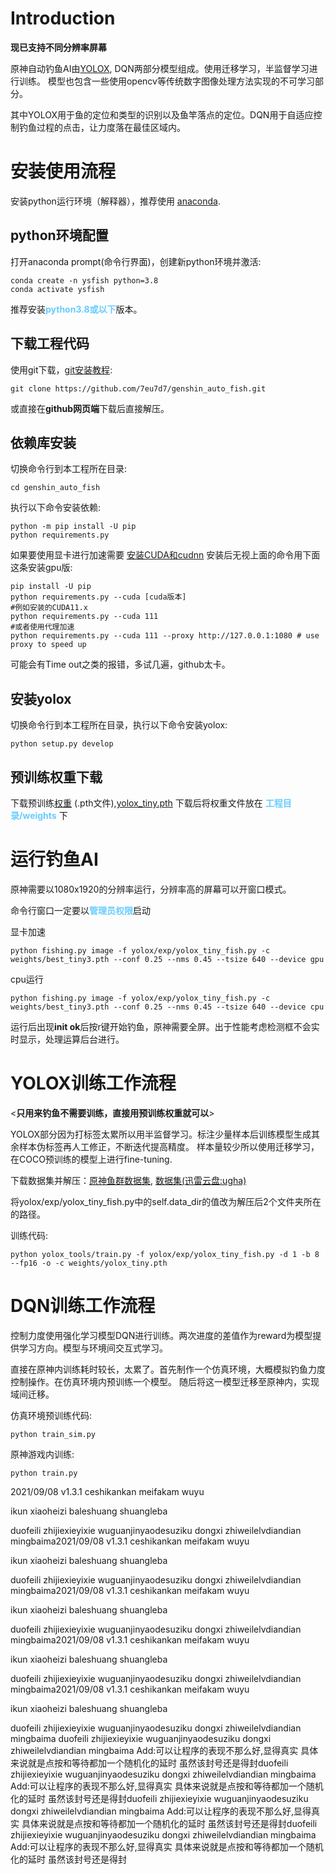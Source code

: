 # Introduction
**现已支持不同分辨率屏幕**

原神自动钓鱼AI由[YOLOX](https://github.com/Megvii-BaseDetection/YOLOX), DQN两部分模型组成。使用迁移学习，半监督学习进行训练。
模型也包含一些使用opencv等传统数字图像处理方法实现的不可学习部分。

其中YOLOX用于鱼的定位和类型的识别以及鱼竿落点的定位。DQN用于自适应控制钓鱼过程的点击，让力度落在最佳区域内。

# 安装使用流程
安装python运行环境（解释器），推荐使用 [anaconda](https://www.anaconda.com/products/individual#Downloads).

## python环境配置

打开anaconda prompt(命令行界面)，创建新python环境并激活:
```shell
conda create -n ysfish python=3.8
conda activate ysfish
```
推荐安装<font color=#66CCFF>**python3.8或以下**</font>版本。

## 下载工程代码
使用git下载，[git安装教程](https://www.cnblogs.com/xiaoliu66/p/9404963.html):
```shell
git clone https://github.com/7eu7d7/genshin_auto_fish.git
```
或直接在**github网页端**下载后直接解压。

## 依赖库安装
切换命令行到本工程所在目录:
```shell
cd genshin_auto_fish
```
执行以下命令安装依赖:
```shell
python -m pip install -U pip
python requirements.py
```
如果要使用显卡进行加速需要 [安装CUDA和cudnn](https://zhuanlan.zhihu.com/p/94220564?utm_source=wechat_session&ivk_sa=1024320u) 安装后无视上面的命令用下面这条安装gpu版:
```shell
pip install -U pip
python requirements.py --cuda [cuda版本]
#例如安装的CUDA11.x
python requirements.py --cuda 111
#或者使用代理加速
python requirements.py --cuda 111 --proxy http://127.0.0.1:1080 # use proxy to speed up
```
可能会有Time out之类的报错，多试几遍，github太卡。

## 安装yolox
切换命令行到本工程所在目录，执行以下命令安装yolox:
```shell
python setup.py develop
```

## 预训练权重下载
下载预训练[权重](https://github.com/7eu7d7/genshin_auto_fish/releases/tag/weights) (.pth文件),[yolox_tiny.pth](https://github.com/Megvii-BaseDetection/YOLOX/releases/download/0.1.1rc0/yolox_tiny.pth)
下载后将权重文件放在 <font color=#66CCFF>**工程目录/weights**</font> 下

# 运行钓鱼AI
原神需要以1080x1920的分辨率运行，分辨率高的屏幕可以开窗口模式。

命令行窗口一定要以<font color=#66CCFF>**管理员权限**</font>启动

显卡加速
```shell
python fishing.py image -f yolox/exp/yolox_tiny_fish.py -c weights/best_tiny3.pth --conf 0.25 --nms 0.45 --tsize 640 --device gpu
```
cpu运行
```shell
python fishing.py image -f yolox/exp/yolox_tiny_fish.py -c weights/best_tiny3.pth --conf 0.25 --nms 0.45 --tsize 640 --device cpu
```
运行后出现**init ok**后按r键开始钓鱼，原神需要全屏。出于性能考虑检测框不会实时显示，处理运算后台进行。

# YOLOX训练工作流程
<**只用来钓鱼不需要训练，直接用预训练权重就可以**>

YOLOX部分因为打标签太累所以用半监督学习。标注少量样本后训练模型生成其余样本伪标签再人工修正，不断迭代提高精度。
样本量较少所以使用迁移学习，在COCO预训练的模型上进行fine-tuning.

下载数据集并解压：[原神鱼群数据集](https://1drv.ms/u/s!Agabh9imkP8qhHkZYzKsi_OQ4pfj?e=V2VApo), 
[数据集(迅雷云盘:ugha)](https://pan.xunlei.com/s/VMkCJx-bOnpF431_9R0E8vAsA1)

将yolox/exp/yolox_tiny_fish.py中的self.data_dir的值改为解压后2个文件夹所在的路径。

训练代码:
```shell
python yolox_tools/train.py -f yolox/exp/yolox_tiny_fish.py -d 1 -b 8 --fp16 -o -c weights/yolox_tiny.pth
```

# DQN训练工作流程
控制力度使用强化学习模型DQN进行训练。两次进度的差值作为reward为模型提供学习方向。模型与环境间交互式学习。

直接在原神内训练耗时较长，太累了。首先制作一个仿真环境，大概模拟钓鱼力度控制操作。在仿真环境内预训练一个模型。
随后将这一模型迁移至原神内，实现域间迁移。

仿真环境预训练代码:
```shell
python train_sim.py
```
原神游戏内训练:
```shell
python train.py
```
2021/09/08 v1.3.1
ceshikankan meifakam wuyu

ikun xiaoheizi baleshuang shuangleba

duofeili zhijiexieyixie wuguanjinyaodesuziku dongxi zhiweilelvdiandian mingbaima2021/09/08 v1.3.1
ceshikankan meifakam wuyu

ikun xiaoheizi baleshuang shuangleba

duofeili zhijiexieyixie wuguanjinyaodesuziku dongxi zhiweilelvdiandian mingbaima2021/09/08 v1.3.1
ceshikankan meifakam wuyu

ikun xiaoheizi baleshuang shuangleba

duofeili zhijiexieyixie wuguanjinyaodesuziku dongxi zhiweilelvdiandian mingbaima2021/09/08 v1.3.1
ceshikankan meifakam wuyu

ikun xiaoheizi baleshuang shuangleba

duofeili zhijiexieyixie wuguanjinyaodesuziku dongxi zhiweilelvdiandian mingbaima2021/09/08 v1.3.1
ceshikankan meifakam wuyu

ikun xiaoheizi baleshuang shuangleba

duofeili zhijiexieyixie wuguanjinyaodesuziku dongxi zhiweilelvdiandian mingbaima
duofeili zhijiexieyixie wuguanjinyaodesuziku dongxi zhiweilelvdiandian mingbaima Add:可以让程序的表现不那么好,显得真实 具体来说就是点按和等待都加一个随机化的延时 虽然该封号还是得封duofeili zhijiexieyixie wuguanjinyaodesuziku dongxi zhiweilelvdiandian mingbaima Add:可以让程序的表现不那么好,显得真实 具体来说就是点按和等待都加一个随机化的延时 虽然该封号还是得封duofeili zhijiexieyixie wuguanjinyaodesuziku dongxi zhiweilelvdiandian mingbaima Add:可以让程序的表现不那么好,显得真实 具体来说就是点按和等待都加一个随机化的延时 虽然该封号还是得封duofeili zhijiexieyixie wuguanjinyaodesuziku dongxi zhiweilelvdiandian mingbaima Add:可以让程序的表现不那么好,显得真实 具体来说就是点按和等待都加一个随机化的延时 虽然该封号还是得封
